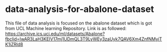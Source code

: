 # data-analysis-for-abalone-dataset

This file of data analysis is focused on the abalone dataset which is got from UCL Machine learning Repository. 
Link is as followed: 
https://archive.ics.uci.edu/ml/datasets/Abalone?fbclid=IwAR3LaH3KEIV17mj1UDmQL3T9LyWEy3zaUyk7QAV6Xm4ZnfNMyiTK1iZRld8
